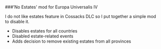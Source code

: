 ###'No Estates' mod for Europa Universalis IV

I do not like estates feature in Cossacks DLC so I put together a simple mod to disable it.

* Disables estates for all countries
* Disabled estate-related events
* Adds decision to remove existing estates from all provinces
